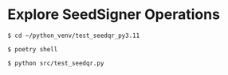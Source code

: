 # Explore SeedSigner Operations

```
$ cd ~/python_venv/test_seedqr_py3.11

$ poetry shell

$ python src/test_seedqr.py
```